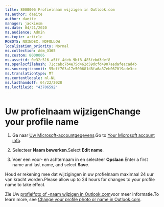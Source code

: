 ```yaml
---
title: 8000006 Profielnaam wijzigen in Outlook.com
ms.author: daeite
author: daeite
manager: jackiesm
ms.date: 04/21/2020
ms.audience: Admin
ms.topic: article
ROBOTS: NOINDEX, NOFOLLOW
localization_priority: Normal
ms.collection: Adm_O365
ms.custom: 8000006
ms.assetid: 0e32c516-a5ff-4deb-9bf8-485febd3def8
ms.openlocfilehash: 71ccabc7b4e75d462d59dcfd4907aedafeacad4b
ms.sourcegitcommit: 55eff703a17e500681d8fa6a87eb067019ade3cc
ms.translationtype: MT
ms.contentlocale: nl-NL
ms.lasthandoff: 04/22/2020
ms.locfileid: "43706592"
---
```

# <a name="change-your-profile-name"></a><span data-ttu-id="e9568-102">Uw profielnaam wijzigen</span><span class="sxs-lookup"><span data-stu-id="e9568-102">Change your profile name</span></span>

1. <span data-ttu-id="e9568-103">Ga naar [Uw Microsoft-accountgegevens](https://go.microsoft.com/fwlink/p/?linkid=860841).</span><span class="sxs-lookup"><span data-stu-id="e9568-103">Go to [Your Microsoft account info](https://go.microsoft.com/fwlink/p/?linkid=860841).</span></span>
    
2. <span data-ttu-id="e9568-104">Selecteer **Naam bewerken**.</span><span class="sxs-lookup"><span data-stu-id="e9568-104">Select **Edit name**.</span></span> 
    
3. <span data-ttu-id="e9568-105">Voer een voor- en achternaam in en selecteer **Opslaan**.</span><span class="sxs-lookup"><span data-stu-id="e9568-105">Enter a first name and last name, and select **Save**.</span></span> 
    
<span data-ttu-id="e9568-106">Houd er rekening mee dat wijzigingen in uw profielnaam maximaal 24 uur van kracht worden.</span><span class="sxs-lookup"><span data-stu-id="e9568-106">Please allow up to 24 hours for changes to your profile name to take effect.</span></span>
  
<span data-ttu-id="e9568-107">Zie Uw [profielfoto of -naam wijzigen in Outlook.com](https://go.microsoft.com/fwlink/?linkid=873110)voor meer informatie.</span><span class="sxs-lookup"><span data-stu-id="e9568-107">To learn more, see [Change your profile photo or name in Outlook.com](https://go.microsoft.com/fwlink/?linkid=873110).</span></span>
  

